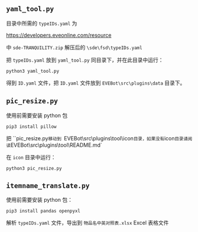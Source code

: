## `yaml_tool.py`

目录中所需的 `typeIDs.yaml` 为

<https://developers.eveonline.com/resource>

中 `sde-TRANQUILITY.zip` 解压后的 `\sde\fsd\typeIDs.yaml`

把 `typeIDs.yaml` 放到 `yaml_tool.py` 同目录下，并在此目录中运行：

```shell
python3 yaml_tool.py
```

得到 `ID.yaml` 文件，把 `ID.yaml` 文件放到 `EVEBot\src\plugins\data` 目录下。

## `pic_resize.py`

使用前需要安装 python 包

```shell
pip3 install pillow
```

把 ``pic_resize.py` 移动到  `EVEBot\src\plugins\tool\icon` 目录，如果没有 `icon` 目录请阅读 `EVEBot\src\plugins\tool\README.md`

在 `icon` 目录中运行：

```shell
python3 pic_resize.py
```

## `itemname_translate.py`

使用前需要安装 python 包：

```shell
pip3 install pandas openpyxl
```

解析 `typeIDs.yaml` 文件，导出到 `物品名中英对照表.xlsx` Excel 表格文件
